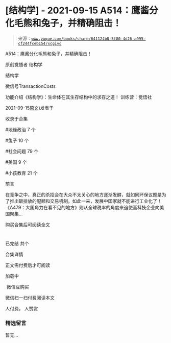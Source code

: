 # [结构学] - 2021-09-15 A514：鹰酱分化毛熊和兔子，并精确阻击！

> 来源：[`www.yuque.com/books/share/641124b8-5f80-4d26-a995-cf244fceb154/xcgiyd`](https://www.yuque.com/books/share/641124b8-5f80-4d26-a995-cf244fceb154/xcgiyd)



A514：鹰酱分化毛熊和兔子，并精确阻击！ 

原创觉悟者 结构学 

结构学 

微信号TransactionCosts 

功能介绍《结构学》：生命体在其生存结构中的求存之道！ 训练营：觉悟社 

2021-09-15[原文](https://mp.weixin.qq.com/s?__biz=MzIzMDYwOTM0Mg==&mid=2247486421&idx=1&sn=c114599b4fd1016c7f539fca526fe91c&chksm=e8b19304dfc61a127301df6303aedbeace66275a179f7db025e56f2326917c273d443eab53e6#rd))发表于 

收录于合集 

#地缘政治 7 个 

#兔子 10 个 

#社会问题 79 个 

#美国 9 个 

#小孩教育 21 个 

前言 

在竞争之中，真正的杀招会在大众不太关心的地方逐渐发酵，就如同环保议题是为了推出碳排放的配额和交易机制。如此一来，发展中国家就不能进行工业化了！《A479：大国角力在看不见的地方》则从全球税率的角度来迫使高科技企业向美国聚集… 

购买合集后可阅读全文 

# 

已完结 共个 

合集详情 

正文需付费后才可阅读 

加载中 

 微信豆购买 

微信扫一扫付费阅读本文 

人付费， 人赞赏 

### 精选留言 

暂无...
